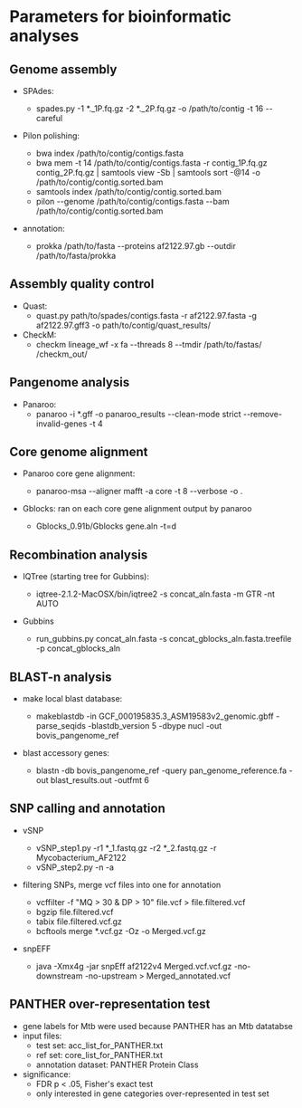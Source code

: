 # Parameters for bioinformatic analyses

## Genome assembly
* SPAdes:
	- spades.py -1 \*.\_1P.fq.gz -2 \*.\_2P.fq.gz -o /path/to/contig -t 16 --careful 

* Pilon polishing:
	- bwa index /path/to/contig/contigs.fasta 
	- bwa mem -t 14 /path/to/contig/contigs.fasta -r contig_1P.fq.gz contig_2P.fq.gz | samtools view -Sb | samtools sort -@14 -o /path/to/contig/contig.sorted.bam 
	- samtools index /path/to/contig/contig.sorted.bam
	- pilon --genome /path/to/contig/contigs.fasta --bam /path/to/contig/contig.sorted.bam

* annotation: 
	- prokka /path/to/fasta --proteins af2122.97.gb --outdir /path/to/fasta/prokka

## Assembly quality control
* Quast:
	- quast.py path/to/spades/contigs.fasta -r af2122.97.fasta -g af2122.97.gff3 -o path/to/contig/quast_results/
* CheckM:
	- checkm lineage_wf -x fa --threads 8 --tmdir /path/to/fastas/ /checkm_out/

## Pangenome analysis
* Panaroo:
	- panaroo -i \*.gff -o panaroo_results --clean-mode strict --remove-invalid-genes -t 4

## Core genome alignment
* Panaroo core gene alignment:
	- panaroo-msa --aligner mafft -a core -t 8 --verbose -o . 

* Gblocks: ran on each core gene alignment output by panaroo
	- Gblocks_0.91b/Gblocks gene.aln -t=d 

## Recombination analysis
* IQTree (starting tree for Gubbins):
	- iqtree-2.1.2-MacOSX/bin/iqtree2 -s concat_aln.fasta -m GTR -nt AUTO

* Gubbins
	- run_gubbins.py concat_aln.fasta -s concat_gblocks_aln.fasta.treefile -p concat_gblocks_aln

## BLAST-n analysis
* make local blast database:
	- makeblastdb -in GCF_000195835.3_ASM19583v2_genomic.gbff -parse_seqids -blastdb_version 5 -dbype nucl -out bovis_pangenome_ref

* blast accessory genes:
	- blastn -db bovis_pangenome_ref -query pan_genome_reference.fa -out blast_results.out -outfmt 6 

## SNP calling and annotation
* vSNP
	- vSNP_step1.py -r1 \*\_1.fastq.gz -r2 \*\_2.fastq.gz -r Mycobacterium_AF2122 
	- vSNP_step2.py -n -a 
* filtering SNPs, merge vcf files into one for annotation
	- vcffilter -f "MQ > 30 & DP > 10" file.vcf > file.filtered.vcf
	- bgzip file.filtered.vcf
	- tabix file.filtered.vcf.gz 
	- bcftools merge \*.vcf.gz -Oz -o Merged.vcf.gz 

* snpEFF
	- java -Xmx4g -jar snpEff af2122v4 Merged.vcf.vcf.gz -no-downstream -no-upstream > Merged_annotated.vcf 

## PANTHER over-representation test
* gene labels for Mtb were used because PANTHER has an Mtb datatabse
* input files:
	- test set: acc_list_for_PANTHER.txt
	- ref set: core_list_for_PANTHER.txt
	- annotation dataset: PANTHER Protein Class
* significance: 
	- FDR p < .05, Fisher's exact test
	- only interested in gene categories over-represented in test set 

